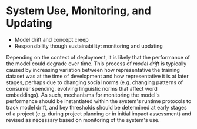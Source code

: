 # System Use, Monitoring, and Updating

- Model drift and concept creep
- Responsibility though sustainability: monitoring and updating

Depending on the context of deployment, it is likely that the performance of the model could degrade over time. This process of *model drift* is typically caused by increasing variation between how representative the training dataset was at the time of development and how representative it is at later stages, perhaps due to changing social norms (e.g. changing patterns of consumer spending, evolving linguistic norms that affect word embeddings). As such, mechanisms for monitoring the model's performance should be instantiated within the system's runtime protocols to track model drift, and key thresholds should be determined at early stages of a project (e.g. during project planning or in initial impact assessment) and revised as necessary based on monitoring of the system's use.
